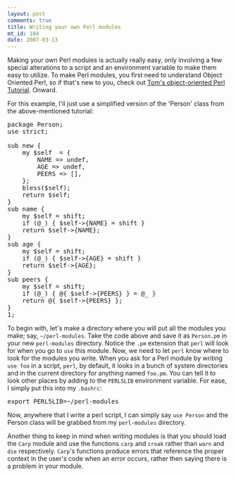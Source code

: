 ```yaml
--- 
layout: post
comments: true
title: Writing your own Perl modules
mt_id: 104
date: 2007-03-13
---
```

Making your own Perl modules is actually really easy, only involving a few special alterations to a script and an environment variable to make them easy to utilize.  To make Perl modules, you first need to understand Object Oriented Perl, so if that's new to you, check out [Tom's object-oriented Perl Tutorial](http://search.cpan.org/dist/perl/pod/perltoot.pod).  Onward.

For this example, I'll just use a simplified version of the 'Person' class from the above-mentioned tutorial:
<pre class="brush: perl;">
package Person;
use strict;

sub new {
	my $self  = {
		NAME => undef,
		AGE => undef,
		PEERS => [],
	};
	bless($self);
	return $self;
}
sub name {
	my $self = shift;
	if (@_) { $self->{NAME} = shift }
	return $self->{NAME};
}
sub age {
	my $self = shift;
	if (@_) { $self->{AGE} = shift }
	return $self->{AGE};
}
sub peers {
	my $self = shift;
	if (@_) { @{ $self->{PEERS} } = @_ }
	return @{ $self->{PEERS} };
}
1;
</pre>

To begin with, let's make a directory where you will put all the modules you make; say, `~/perl-modules`.  Take the code above and save it as `Person.pm` in your new `perl-modules` directory.  Notice the `.pm` extension that `perl` will look for when you go to `use` this module.  Now, we need to let `perl` know where to look for the modules you write.  When you ask for a Perl module by writing `use foo` in a script, `perl`, by default, it looks in a bunch of system directories and in the current directory for anything named `foo.pm`.  You can tell it to look other places by adding to the `PERL5LIB` environment variable.  For ease, I simply put this into my `.bashrc`:

<pre>
export PERL5LIB=~/perl-modules
</pre>

Now, anywhere that I write a perl script, I can simply say `use Person` and the Person class will be grabbed from my `perl-modules` directory.

Another thing to keep in mind when writing modules is that you should load the `Carp` module and use the functions `carp` and `croak` rather than `warn` and `die` respectively.  `Carp`'s functions produce errors that reference the proper context in the user's code when an error occurs, rather then saying there is a problem in your module.
